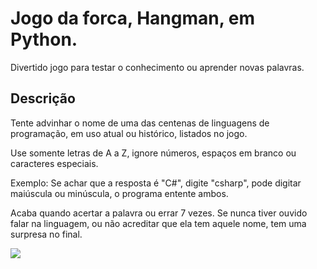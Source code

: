# Jogo da forca, Hangman, em Python.
Divertido jogo para testar o conhecimento ou aprender novas palavras.

## Descrição
Tente advinhar o nome de uma das centenas de linguagens de programação, em uso atual ou histórico, listados no jogo.

Use somente letras de A a Z, ignore números, espaços em branco ou caracteres especiais.

Exemplo: Se achar que a resposta é "C#", digite "csharp", pode digitar maiúscula ou minúscula, o programa entente ambos.

Acaba quando acertar a palavra ou errar 7 vezes. Se nunca tiver ouvido falar na linguagem, ou não acreditar que ela tem aquele nome, tem uma surpresa no final.

<img src="/hangamn-carton.jpg" />